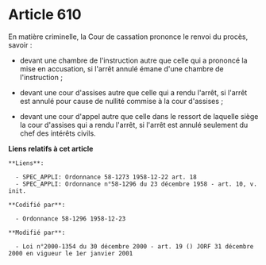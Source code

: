# Article 610

En matière criminelle, la Cour de cassation prononce le renvoi du procès, savoir :

- devant une chambre de l'instruction autre que celle qui a prononcé la mise en accusation, si l'arrêt annulé émane d'une
chambre de l'instruction ;

- devant une cour d'assises autre que celle qui a rendu l'arrêt, si l'arrêt est annulé pour cause de nullité commise à la
cour d'assises ;

- devant une cour d'appel autre que celle dans le ressort de laquelle siège la cour d'assises qui a rendu l'arrêt, si l'arrêt
est annulé seulement du chef des intérêts civils.

**Liens relatifs à cet article**

	**Liens**:

	  - SPEC_APPLI: Ordonnance 58-1273 1958-12-22 art. 18
	  - SPEC_APPLI: Ordonnance n°58-1296 du 23 décembre 1958 - art. 10, v. init.

	**Codifié par**:

	  - Ordonnance 58-1296 1958-12-23

	**Modifié par**:

	  - Loi n°2000-1354 du 30 décembre 2000 - art. 19 () JORF 31 décembre 2000 en vigueur le 1er janvier 2001
